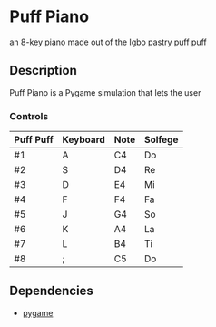 # Puff Piano
an 8-key piano made out of the Igbo pastry puff puff

## Description
Puff Piano is a Pygame simulation that lets the user

### Controls
| Puff Puff  | Keyboard | Note | Solfege |
| ---------- | -------- | ---- | ------- |
|#1          | A        | C4   | Do      |
|#2          | S        | D4   | Re      |
|#3          | D        | E4   | Mi      |
|#4          | F        | F4   | Fa      |
|#5          | J        | G4   | So      |
|#6          | K        | A4   | La      |
|#7          | L        | B4   | Ti      |
|#8          | ;        | C5   | Do      |

## Dependencies
* [pygame](https://pypi.org/project/pygame/)
